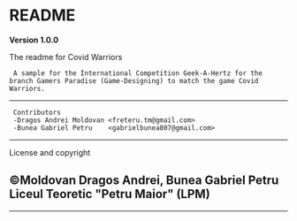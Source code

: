 # README


**Version 1.0.0**

 The readme for Covid Warriors
    
    
     A sample for the International Competition Geek-A-Hertz for the branch Gamers Paradise (Game-Designing) to match the game Covid Warriors.
  ---  
     Contributors
     -Dragos Andrei Moldovan <freteru.tm@gmail.com>
     -Bunea Gabriel Petru    <gabrielbunea807@gmail.com>
  ---
  License and copyright
  
  ©Moldovan Dragos Andrei, Bunea Gabriel Petru Liceul Teoretic "Petru Maior"  (LPM)
  ---
  
  
  ---
